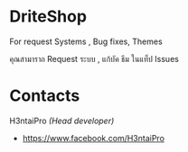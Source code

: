 # DriteShop
For request Systems , Bug fixes, Themes

คุณสามาราถ Request ระบบ , แก้บัค ธีม
ในแท็ป Issues

# Contacts
H3ntaiPro *(Head developer)*
- https://www.facebook.com/H3ntaiPro
